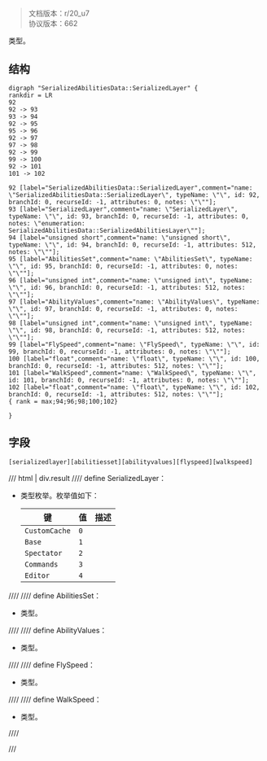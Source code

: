 # <!-- md:samp SerializedAbilitiesData::SerializedLayer -->

> 文档版本：r/20_u7<br/>协议版本：662

<!-- md:samp SerializedAbilitiesData::SerializedLayer -->类型。

## 结构

```viz
digraph "SerializedAbilitiesData::SerializedLayer" {
rankdir = LR
92
92 -> 93
93 -> 94
92 -> 95
95 -> 96
92 -> 97
97 -> 98
92 -> 99
99 -> 100
92 -> 101
101 -> 102

92 [label="SerializedAbilitiesData::SerializedLayer",comment="name: \"SerializedAbilitiesData::SerializedLayer\", typeName: \"\", id: 92, branchId: 0, recurseId: -1, attributes: 0, notes: \"\""];
93 [label="SerializedLayer",comment="name: \"SerializedLayer\", typeName: \"\", id: 93, branchId: 0, recurseId: -1, attributes: 0, notes: \"enumeration: SerializedAbilitiesData::SerializedAbilitiesLayer\""];
94 [label="unsigned short",comment="name: \"unsigned short\", typeName: \"\", id: 94, branchId: 0, recurseId: -1, attributes: 512, notes: \"\""];
95 [label="AbilitiesSet",comment="name: \"AbilitiesSet\", typeName: \"\", id: 95, branchId: 0, recurseId: -1, attributes: 0, notes: \"\""];
96 [label="unsigned int",comment="name: \"unsigned int\", typeName: \"\", id: 96, branchId: 0, recurseId: -1, attributes: 512, notes: \"\""];
97 [label="AbilityValues",comment="name: \"AbilityValues\", typeName: \"\", id: 97, branchId: 0, recurseId: -1, attributes: 0, notes: \"\""];
98 [label="unsigned int",comment="name: \"unsigned int\", typeName: \"\", id: 98, branchId: 0, recurseId: -1, attributes: 512, notes: \"\""];
99 [label="FlySpeed",comment="name: \"FlySpeed\", typeName: \"\", id: 99, branchId: 0, recurseId: -1, attributes: 0, notes: \"\""];
100 [label="float",comment="name: \"float\", typeName: \"\", id: 100, branchId: 0, recurseId: -1, attributes: 512, notes: \"\""];
101 [label="WalkSpeed",comment="name: \"WalkSpeed\", typeName: \"\", id: 101, branchId: 0, recurseId: -1, attributes: 0, notes: \"\""];
102 [label="float",comment="name: \"float\", typeName: \"\", id: 102, branchId: 0, recurseId: -1, attributes: 512, notes: \"\""];
{ rank = max;94;96;98;100;102}

}

```

## 字段

```title='SerializedAbilitiesData::SerializedLayer'
[serializedlayer][abilitiesset][abilityvalues][flyspeed][walkspeed]
```

/// html | div.result
//// define
SerializedLayer：<!-- md:samp unsigned short -->

- <!-- md:samp unsigned short -->类型枚举。枚举值如下：

  |键|值|描述|
  |---|---|---|
  |`CustomCache`|`0`||
  |`Base`|`1`||
  |`Spectator`|`2`||
  |`Commands`|`3`||
  |`Editor`|`4`||



////
//// define
AbilitiesSet：<!-- md:samp unsigned int -->

- <!-- md:samp unsigned int -->类型。


////
//// define
AbilityValues：<!-- md:samp unsigned int -->

- <!-- md:samp unsigned int -->类型。


////
//// define
FlySpeed：<!-- md:samp float -->

- <!-- md:samp float -->类型。


////
//// define
WalkSpeed：<!-- md:samp float -->

- <!-- md:samp float -->类型。


////

///

